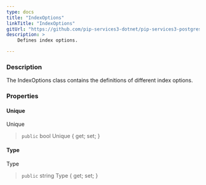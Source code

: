 ```yaml
---
type: docs
title: "IndexOptions"
linkTitle: "IndexOptions"
gitUrl: "https://github.com/pip-services3-dotnet/pip-services3-postgres-dotnet"
description: >
    Defines index options.

---
```


### Description

The IndexOptions class contains the definitions of different index options.

### Properties

#### Unique
Unique
> `public` bool Unique { get; set; }

#### Type
Type
> `public` string Type { get; set; }
